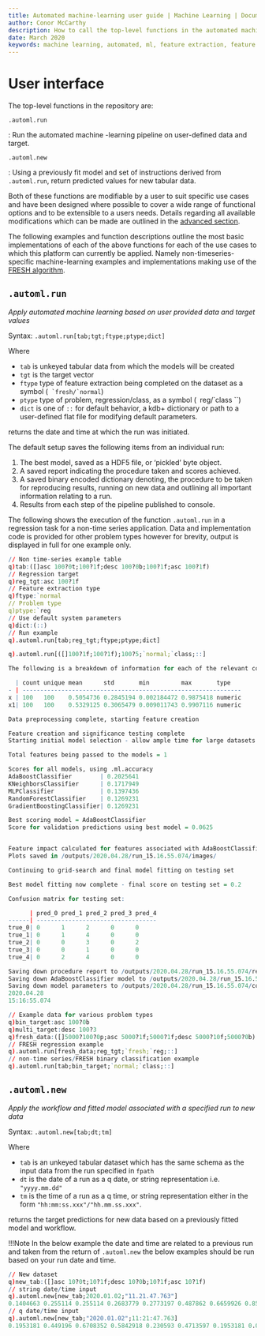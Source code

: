 ```yaml
---
title: Automated machine-learning user guide | Machine Learning | Documentation for kdb+ and q
author: Conor McCarthy
description: How to call the top-level functions in the automated machine-learning repository. 
date: March 2020
keywords: machine learning, automated, ml, feature extraction, feature selection, data cleansing
---
```

# User interface



The top-level functions in the repository are:

`.automl.run`

: Run the automated machine -learning pipeline on user-defined data and target.

`.automl.new`

: Using a previously fit model and set of instructions derived from `.automl.run`, return predicted values for new tabular data.

Both of these functions are modifiable by a user to suit specific use cases and have been designed where possible to cover a wide range of functional options and to be extensible to a users needs. Details regarding all available modifications which can be made are outlined in the [advanced section](options.md).

The following examples and function descriptions outline the most basic implementations of each of the above functions for each of the use cases to which this platform can currently be applied. Namely non-timeseries-specific machine-learning examples and implementations making use of the [FRESH algorithm](../../toolkit/fresh).


## `.automl.run`

_Apply automated machine learning based on user provided data and target values_

Syntax: `.automl.run[tab;tgt;ftype;ptype;dict]`

Where

-   `tab` is unkeyed tabular data from which the models will be created
-   `tgt` is the target vector
-   `ftype` type of feature extraction being completed on the dataset as a symbol (`` `fresh/`normal``)
-   `ptype` type of problem, regression/class, as a symbol (` `reg/`class ``)
-   `dict` is one of `::` for default behavior, a kdb+ dictionary or path to a user-defined flat file for modifying default parameters.

returns the date and time at which the run was initiated.

The default setup saves the following items from an individual run:

1. The best model, saved as a HDF5 file, or ‘pickled’ byte object.
2. A saved report indicating the procedure taken and scores achieved.
3. A saved binary encoded dictionary denoting, the procedure to be taken for reproducing results, running on new data and outlining all important information relating to a run.
4. Results from each step of the pipeline published to console.

The following shows the execution of the function `.automl.run` in a regression task for a non-time series application. Data and implementation code is provided for other problem types however for brevity, output is displayed in full for one example only.

```q
// Non time-series example table
q)tab:([]asc 100?0t;100?1f;desc 100?0b;100?1f;asc 100?1f)
// Regression target
q)reg_tgt:asc 100?1f
// Feature extraction type
q)ftype:`normal
// Problem type
q)ptype:`reg
// Use default system parameters
q)dict:(::)
// Run example
q).automl.run[tab;reg_tgt;ftype;ptype;dict]

q).automl.run[([]100?1f;100?1f);100?5;`normal;`class;::]

The following is a breakdown of information for each of the relevant columns in the dataset

  | count unique mean      std       min         max       type   
- | --------------------------------------------------------------
x | 100   100    0.5054736 0.2845194 0.002184472 0.9875418 numeric
x1| 100   100    0.5329125 0.3065479 0.009011743 0.9907116 numeric

Data preprocessing complete, starting feature creation

Feature creation and significance testing complete
Starting initial model selection - allow ample time for large datasets

Total features being passed to the models = 1

Scores for all models, using .ml.accuracy
AdaBoostClassifier        | 0.2025641
KNeighborsClassifier      | 0.1717949
MLPClassifier             | 0.1397436
RandomForestClassifier    | 0.1269231
GradientBoostingClassifier| 0.1269231

Best scoring model = AdaBoostClassifier
Score for validation predictions using best model = 0.0625


Feature impact calculated for features associated with AdaBoostClassifier model
Plots saved in /outputs/2020.04.28/run_15.16.55.074/images/

Continuing to grid-search and final model fitting on testing set

Best model fitting now complete - final score on testing set = 0.2

Confusion matrix for testing set:

      | pred_0 pred_1 pred_2 pred_3 pred_4
------| ----------------------------------
true_0| 0      1      2      0      0     
true_1| 0      1      4      0      0     
true_2| 0      0      3      0      2     
true_3| 0      0      1      0      0     
true_4| 0      2      4      0      0     

Saving down procedure report to /outputs/2020.04.28/run_15.16.55.074/report/
Saving down AdaBoostClassifier model to /outputs/2020.04.28/run_15.16.55.074/models/
Saving down model parameters to /outputs/2020.04.28/run_15.16.55.074/config/
2020.04.28
15:16:55.074

// Example data for various problem types
q)bin_target:asc 100?0b
q)multi_target:desc 100?3
q)fresh_data:([]5000?100?0p;asc 5000?1f;5000?1f;desc 5000?10f;5000?0b)
// FRESH regression example
q).automl.run[fresh_data;reg_tgt;`fresh;`reg;::]
// non-time series/FRESH binary classification example
q).automl.run[tab;bin_target;`normal;`class;::]
```


## `.automl.new`

_Apply the workflow and fitted model associated with a specified run to new data_

Syntax: `.automl.new[tab;dt;tm]`

Where

-   `tab` is an unkeyed tabular dataset which has the same schema as the input data from the run specified in `fpath`
-   `dt` is the date of a run as a q date, or string representation i.e. `"yyyy.mm.dd"`
-   `tm` is the time of a run as a q time, or string representation either in the form `"hh:mm:ss.xxx"/"hh.mm.ss.xxx"`.

returns the target predictions for new data based on a previously fitted model and workflow.

!!!Note
	In the below example the date and time are related to a previous run and taken from the return of `.automl.new` the below examples should be run based on your run date and time.

```q
// New dataset
q)new_tab:([]asc 10?0t;10?1f;desc 10?0b;10?1f;asc 10?1f)
// string date/time input
q).automl.new[new_tab;2020.01.02;"11.21.47.763"]
0.1404663 0.255114 0.255114 0.2683779 0.2773197 0.487862 0.6659926 0.8547356 ..
// q date/time input
q).automl.new[new_tab;"2020.01.02";11:21:47.763]
0.1953181 0.449196 0.6708352 0.5842918 0.230593 0.4713597 0.1953181 0.0576498..
```

